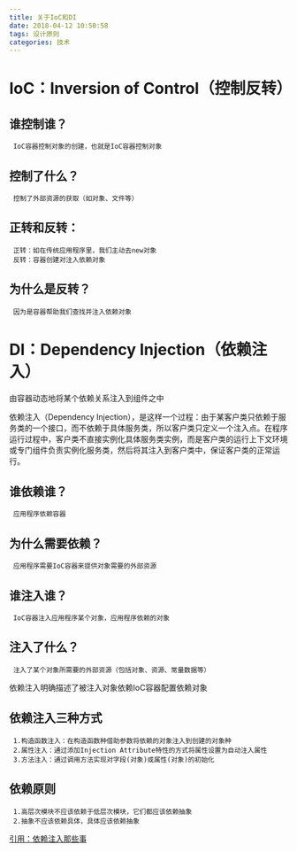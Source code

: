 ```yaml
---
title: 关于IoC和DI
date: 2018-04-12 10:50:58
tags: 设计原则
categories: 技术
---
```


# IoC：Inversion of Control（控制反转）
## 谁控制谁？
     IoC容器控制对象的创建，也就是IoC容器控制对象
## 控制了什么？
     控制了外部资源的获取（如对象、文件等）
## 正转和反转：
     正转：如在传统应用程序里，我们主动去new对象
     反转：容器创建对注入依赖对象
## 为什么是反转？
     因为是容器帮助我们查找并注入依赖对象

<!-- more -->

# DI：Dependency Injection（依赖注入）
由容器动态地将某个依赖关系注入到组件之中

依赖注入（Dependency Injection），是这样一个过程：由于某客户类只依赖于服务类的一个接口，而不依赖于具体服务类，所以客户类只定义一个注入点。在程序运行过程中，客户类不直接实例化具体服务类实例，而是客户类的运行上下文环境或专门组件负责实例化服务类，然后将其注入到客户类中，保证客户类的正常运行。

## 谁依赖谁？
     应用程序依赖容器
## 为什么需要依赖？
     应用程序需要IoC容器来提供对象需要的外部资源
## 谁注入谁？
     IoC容器注入应用程序某个对象，应用程序依赖的对象
## 注入了什么？
     注入了某个对象所需要的外部资源（包括对象、资源、常量数据等）

依赖注入明确描述了被注入对象依赖IoC容器配置依赖对象

## 依赖注入三种方式
     1.构造函数注入：在构造函数种借助参数将依赖的对象注入到创建的对象种
     2.属性注入：通过添加Injection Attribute特性的方式将属性设置为自动注入属性
     3.方法注入：通过调用方法实现对字段(对象)或属性(对象)的初始化


## 依赖原则
     1.高层次模块不应该依赖于低层次模块，它们都应该依赖抽象
     2.抽象不应该依赖具体，具体应该依赖抽象


[引用：依赖注入那些事](http://www.cnblogs.com/leoo2sk/archive/2009/06/17/1504693.html)